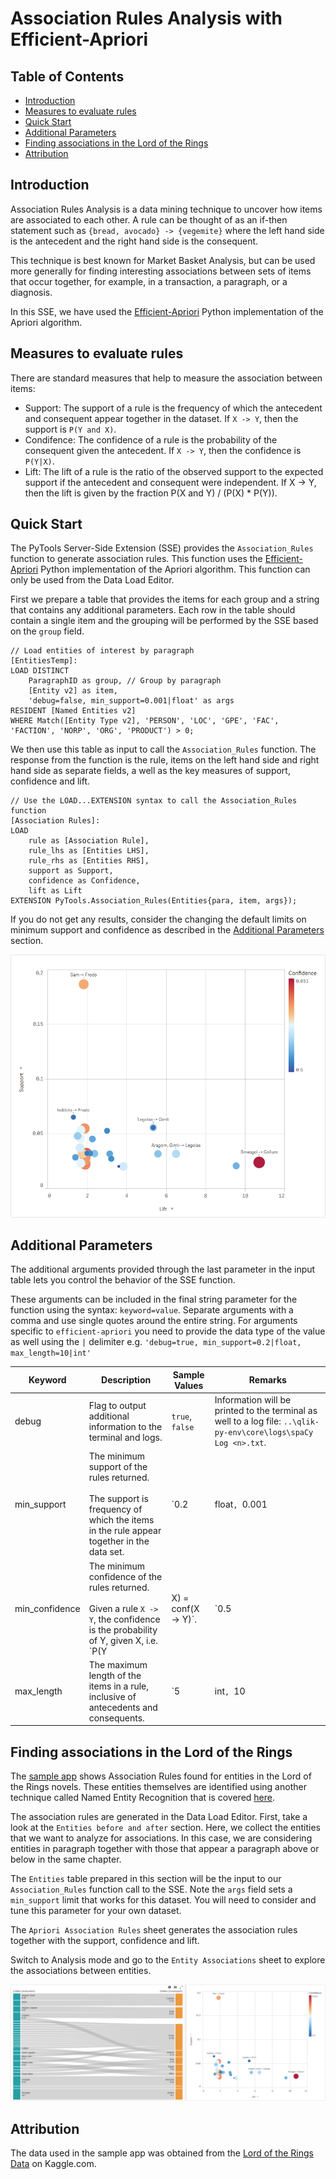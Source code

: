 # Association Rules Analysis with Efficient-Apriori

## Table of Contents

- [Introduction](#introduction)
- [Measures to evaluate rules](#measures-to-evaluate-rules)
- [Quick Start](#quick-start)
- [Additional Parameters](#additional-parameters)
- [Finding associations in the Lord of the Rings](#finding-associations-in-the-lord-of-the-rings)
- [Attribution](#attribution)

## Introduction

Association Rules Analysis is a data mining technique to uncover how items are associated to each other. A rule can be thought of as an if-then statement such as `{bread, avocado} -> {vegemite}` where the left hand side is the antecedent and the right hand side is the consequent.

This technique is best known for Market Basket Analysis, but can be used more generally for finding interesting associations between sets of items that occur together, for example, in a transaction, a paragraph, or a diagnosis.

In this SSE, we have used the [Efficient-Apriori](https://github.com/tommyod/Efficient-Apriori) Python implementation of the Apriori algorithm.

## Measures to evaluate rules

There are standard measures that help to measure the association between items:

- Support: The support of a rule is the frequency of which the antecedent and consequent appear together in the dataset. If `X -> Y`, then the support is `P(Y and X)`.
- Condifence: The confidence of a rule is the probability of the consequent given the antecedent. If `X -> Y`, then the confidence is `P(Y|X)`.
- Lift: The lift of a rule is the ratio of the observed support to the expected support if the antecedent and consequent were independent. If X -> Y, then the lift is given by the fraction P(X and Y) / (P(X) * P(Y)). 

## Quick Start

The PyTools Server-Side Extension (SSE) provides the `Association_Rules` function to generate association rules. This function uses the [Efficient-Apriori](https://github.com/tommyod/Efficient-Apriori) Python implementation of the Apriori algorithm. This function can only be used from the Data Load Editor.

First we prepare a table that provides the items for each group and a string that contains any additional parameters. Each row in the table should contain a single item and the grouping will be performed by the SSE based on the `group` field.

```
// Load entities of interest by paragraph
[EntitiesTemp]:
LOAD DISTINCT
    ParagraphID as group, // Group by paragraph
    [Entity v2] as item,
    'debug=false, min_support=0.001|float' as args
RESIDENT [Named Entities v2]
WHERE Match([Entity Type v2], 'PERSON', 'LOC', 'GPE', 'FAC', 'FACTION', 'NORP', 'ORG', 'PRODUCT') > 0;
```

We then use this table as input to call the `Association_Rules` function. The response from the function is the rule, items on the left hand side and right hand side as separate fields, a well as the key measures of support, confidence and lift.

```
// Use the LOAD...EXTENSION syntax to call the Association_Rules function
[Association Rules]:
LOAD 
    rule as [Association Rule],
    rule_lhs as [Entities LHS],
    rule_rhs as [Entities RHS],
    support as Support,
    confidence as Confidence,
    lift as Lift
EXTENSION PyTools.Association_Rules(Entities{para, item, args});
```

If you do not get any results, consider the changing the default limits on minimum support and confidence as described in the [Additional Parameters](#additional-parameters) section.

![LOTR Associations](images/apriori-01.png)

## Additional Parameters

The additional arguments provided through the last parameter in the input table lets you control the behavior of the SSE function.

These arguments can be included in the final string parameter for the function using the syntax: `keyword=value`. Separate arguments with a comma and use single quotes around the entire string. For arguments specific to `efficient-apriori` you need to provide the data type of the value as well using the `|` delimiter e.g. `'debug=true, min_support=0.2|float, max_length=10|int'`

| Keyword | Description | Sample Values | Remarks |
| --- | --- | --- | --- |
| debug | Flag to output additional information to the terminal and logs. | `true`, `false` | Information will be printed to the terminal as well to a log file: `..\qlik-py-env\core\logs\spaCy Log <n>.txt`. |
| min_support | The minimum support of the rules returned.<br><br>The support is frequency of which the items in the rule appear together in the data set. | `0.2|float`, `0.001|float` | If you do not get any rules in the response, this is the first parameter to consider.<br><br>The default value is set to `0.5` |
| min_confidence  | The minimum confidence of the rules returned.<br><br>Given a rule `X -> Y`, the confidence is the probability of Y, given X, i.e. `P(Y|X) = conf(X -> Y)`. | `0.5|float`, `0.8|float` | The default value is set to `0.5` |
| max_length | The maximum length of the items in a rule, inclusive of antecedents and consequents. | `5|int`, `10|int` | The default value is set to `8` |

## Finding associations in the Lord of the Rings

The [sample app](Sample-App-NER-Apriori.qvf) shows Association Rules found for entities in the Lord of the Rings novels. These entities themselves are identified using another technique called Named Entity Recognition that is covered [here](NER.md#ner-on-the-lord-of-the-rings).

The association rules are generated in the Data Load Editor. First, take a look at the `Entities before and after` section. Here, we collect the entities that we want to analyze for associations. In this case, we are considering entities in paragraph together with those that appear a paragraph above or below in the same chapter. 

The `Entities` table prepared in this section will be the input to our `Association_Rules` function call to the SSE. Note the `args` field sets a `min_support` limit that works for this dataset. You will need to consider and tune this parameter for your own dataset.

The `Apriori Association Rules` sheet generates the association rules together with the support, confidence and lift. 

Switch to Analysis mode and go to the `Entity Associations` sheet to explore the associations between entities.

![Entity Associations](images/apriori-02.png)

## Attribution
The data used in the sample app was obtained from the [Lord of the Rings Data](https://www.kaggle.com/mokosan/lord-of-the-rings-character-data#LordOfTheRingsBook.json) on Kaggle.com.
